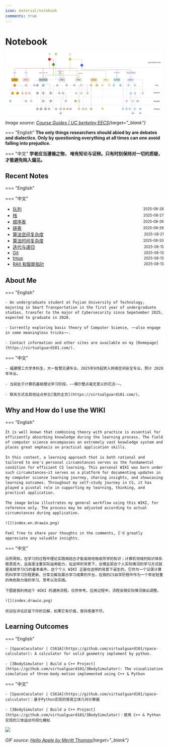 ```yaml
---
icon: material/notebook
comments: true
---
```


# Notebook

<!-- ![](../assets/images/index-power.jpg) -->

![EECS Learning Path](../assets/images/berkeley-eecs.png)

*Image source: [Course Guides | UC berkeley EECS](https://hkn.eecs.berkeley.edu/courseguides){target="_blank"}*

<!-- <div>
  <p>
    <em>
    Image source: <a href="https://hkn.eecs.berkeley.edu/courseguides" target="_blank">Course Guides | UC berkeley EECS</a>
    </em>
  </p>
</div> -->

=== "English"
    **The only things researchers should abied by are debates and dialectics. Only by questioning everything at all times can one avoid falling into prejudice.**  

=== "中文"
    **学者应当遵循之物， 唯有知论与证辩。只有时刻保持对一切的质疑，才能避免陷入偏见。**


## Recent Notes 

=== "English"

=== "中文"

<!-- recent_notes_start -->
<ul>
<li><div style="display:flex; justify-content:space-between; align-items:center;"><a href="dsa/ds/linear/queue/">队列</a><span style="font-size:0.8em;">2025-08-28</span></div></li>
<li><div style="display:flex; justify-content:space-between; align-items:center;"><a href="dsa/ds/linear/stack/">栈</a><span style="font-size:0.8em;">2025-08-27</span></div></li>
<li><div style="display:flex; justify-content:space-between; align-items:center;"><a href="dsa/ds/linear/array/">顺序表</a><span style="font-size:0.8em;">2025-08-26</span></div></li>
<li><div style="display:flex; justify-content:space-between; align-items:center;"><a href="dsa/ds/linear/linked-list/">链表</a><span style="font-size:0.8em;">2025-08-26</span></div></li>
<li><div style="display:flex; justify-content:space-between; align-items:center;"><a href="dsa/anal/space/">算法空间复杂度</a><span style="font-size:0.8em;">2025-08-21</span></div></li>
<li><div style="display:flex; justify-content:space-between; align-items:center;"><a href="dsa/anal/time/">算法时间复杂度</a><span style="font-size:0.8em;">2025-08-20</span></div></li>
<li><div style="display:flex; justify-content:space-between; align-items:center;"><a href="dsa/anal/iter_and_recu/">迭代与递归</a><span style="font-size:0.8em;">2025-08-15</span></div></li>
<li><div style="display:flex; justify-content:space-between; align-items:center;"><a href="tools/git/">Git</a><span style="font-size:0.8em;">2025-08-13</span></div></li>
<li><div style="display:flex; justify-content:space-between; align-items:center;"><a href="tools/linux/tmux/">tmux</a><span style="font-size:0.8em;">2025-08-13</span></div></li>
<li><div style="display:flex; justify-content:space-between; align-items:center;"><a href="language/c++/C++ Fundamental/11-smart_pointer-RAII/">RAII 和智能指针</a><span style="font-size:0.8em;">2025-08-13</span></div></li>
</ul>
<!-- recent_notes_end -->


## About Me

=== "English"

    - An undergraduate student at Fujian University of Technology, majoring in Smart Transportation in the first year of undergraduate studies, transfer to the major of Cybersecurity since Sepetember 2025, expected to graduate in 2028.

    - Currently exploring basic theory of Computer Science, ~~also engage in some meaningless tricks~~.

    - Contact information and other sites are available on my [Homepage](https://virtualguard101.com/).

=== "中文"

    - 福建理工大学本科生，大一智慧交通专业，2025年9月起转入网络空间安全专业，预计 2028 年毕业。

    - 当前处于计算机基础理论学习阶段，~~偶尔整点毫无意义的花活~~。

    - 联系方式及其他站点参见[我的主页](https://virtualguard101.com/)。

## Why and How do I use the WIKI

=== "English"

    It is well known that combining theory with practice is essential for efficiently absorbing knowledge during the learning process. The field of computer science encompasses an extremely vast knowledge system and places great emphasis on practical application skills. 
    
    In this context, a learning approach that is both rational and tailored to one's personal circumstances serves as the fundamental condition for efficient CS learning. This personal WIKI was born under such circumstances—it serves as a platform for documenting updates in my computer science learning journey, sharing insights, and showcasing learning outcomes. Throughout my self-study journey in CS, it has played a pivotal role in supporting my learning, thinking, and practical application.

    The image below illustrates my general workflow using this WIKI, for reference only. The process may be adjusted according to actual circumstances during application.

    ![](index.en.drawio.png)

    Feel free to share your thoughts in the comments, I'd greatly appreciate any valuable insights.

=== "中文"

    众所周知，在学习的过程中理论实践相结合才能高效地吸收所学的知识；计算机领域的知识体系极其庞大，且高度注重实际运用能力，在这样的背景下，合理且契合个人实际情况的学习方式就是高效学习CS的基本条件。这个个人 WIKI 正是在这样的背景下诞生的，它作为一个记录计算机科学学习历程更新、分享见解及展示学习成果的平台，在我的CS自学历程中作为一个举足轻重的角色助力我的学习、思考以及实践。

    下图是我利用这个 WIKI 的通用流程，仅供参考。应用过程中，流程会随实际情况做出调整。

    ![](index.drawio.png)

    欢迎在评论区留下你的见解，如果它有价值，我将感激不尽。

## Learning Outcomes

=== "English"

    - [SpaceCaculator | CS61A](https://github.com/virtualguard101/space-calculator): A calculator for solid geometry implement by python.

    - [3BodySimulator | Build a C++ Project](https://github.com/virtualguard101/3BodySimulator): The visualization simulation of three-body motion implemented using C++ & Python

=== "中文"

    - [SpaceCaculator | CS61A](https://github.com/virtualguard101/space-calculator)：基于Python实现的简易立体几何计算器

    - [3BodySimulator | Build a C++ Project](https://github.com/virtualguard101/3BodySimulator)：使用 C++ & Python 实现的三体运动可视化模拟


![](https://butterblock233.github.io/posts/images/Hello.gif)

*GIF source: [Hello Apple by Meritt Thomas](https://dribbble.com/shots/17347386-Hello-Apple){target="_blank"}*
